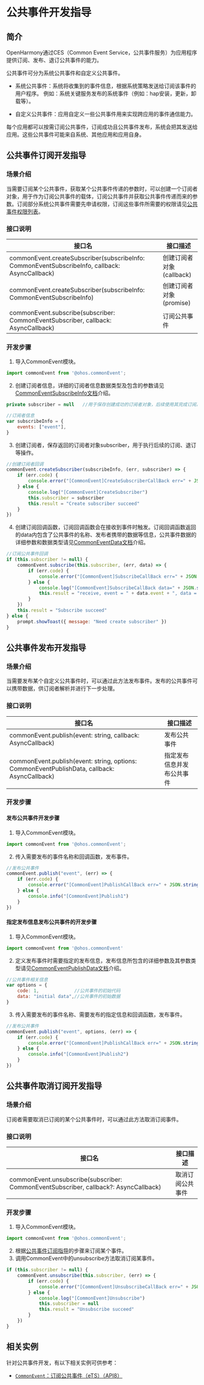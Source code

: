 # 公共事件开发指导
## 简介
OpenHarmony通过CES（Common Event Service，公共事件服务）为应用程序提供订阅、发布、退订公共事件的能力。

公共事件可分为系统公共事件和自定义公共事件。

+ 系统公共事件：系统将收集到的事件信息，根据系统策略发送给订阅该事件的用户程序。 例如：系统关键服务发布的系统事件（例如：hap安装，更新，卸载等）。

+ 自定义公共事件：应用自定义一些公共事件用来实现跨应用的事件通信能力。

每个应用都可以按需订阅公共事件，订阅成功且公共事件发布，系统会把其发送给应用。这些公共事件可能来自系统、其他应用和应用自身。

## 公共事件订阅开发指导

### 场景介绍
当需要订阅某个公共事件，获取某个公共事件传递的参数时，可以创建一个订阅者对象，用于作为订阅公共事件的载体，订阅公共事件并获取公共事件传递而来的参数。订阅部分系统公共事件需要先申请权限，订阅这些事件所需要的权限请见[公共事件权限列表](../reference/apis/js-apis-commonEvent.md#权限列表)。

### 接口说明
| 接口名                                                                                          | 接口描述 |
| ---------------------------------------------------------------------------------------------- | ----------- |
| commonEvent.createSubscriber(subscribeInfo: CommonEventSubscribeInfo, callback: AsyncCallback) | 创建订阅者对象(callback) |
| commonEvent.createSubscriber(subscribeInfo: CommonEventSubscribeInfo)                          | 创建订阅者对象(promise)  |
| commonEvent.subscribe(subscriber: CommonEventSubscriber, callback: AsyncCallback)              | 订阅公共事件 |

### 开发步骤
1. 导入CommonEvent模块。

```js
import commonEvent from '@ohos.commonEvent';
```

2. 创建订阅者信息，详细的订阅者信息数据类型及包含的参数请见[CommonEventSubscribeInfo文档](../reference/apis/js-apis-commonEvent.md#commoneventsubscribeinfo)介绍。

```js
private subscriber = null	//用于保存创建成功的订阅者对象，后续使用其完成订阅及退订的动作

//订阅者信息
var subscribeInfo = {
    events: ["event"],
}
```

3. 创建订阅者，保存返回的订阅者对象subscriber，用于执行后续的订阅、退订等操作。

```js
//创建订阅者回调
commonEvent.createSubscriber(subscribeInfo, (err, subscriber) => {
    if (err.code) {
        console.error("[CommonEvent]CreateSubscriberCallBack err=" + JSON.stringify(err))
    } else {
        console.log("[CommonEvent]CreateSubscriber")
        this.subscriber = subscriber
        this.result = "Create subscriber succeed"
    }
})
```

4. 创建订阅回调函数，订阅回调函数会在接收到事件时触发。订阅回调函数返回的data内包含了公共事件的名称、发布者携带的数据等信息，公共事件数据的详细参数和数据类型请见[CommonEventData文档](../reference/apis/js-apis-commonEvent.md#commoneventdata)介绍。

```js
//订阅公共事件回调
if (this.subscriber != null) {
    commonEvent.subscribe(this.subscriber, (err, data) => {
        if (err.code) {
            console.error("[CommonEvent]SubscribeCallBack err=" + JSON.stringify(err))
        } else {
            console.log("[CommonEvent]SubscribeCallBack data=" + JSON.stringify(data))
            this.result = "receive, event = " + data.event + ", data = " + data.data + ", code = " + data.code
        }
    })
    this.result = "Subscribe succeed"
} else {
    prompt.showToast({ message: "Need create subscriber" })
}
```

## 公共事件发布开发指导

### 场景介绍
当需要发布某个自定义公共事件时，可以通过此方法发布事件。发布的公共事件可以携带数据，供订阅者解析并进行下一步处理。

### 接口说明
| 接口名                              | 接口描述 |
| ---------------------------------- | ------ |
| commonEvent.publish(event: string, callback: AsyncCallback) | 发布公共事件 |
| commonEvent.publish(event: string, options: CommonEventPublishData, callback: AsyncCallback) | 指定发布信息并发布公共事件 |

### 开发步骤
#### 发布公共事件开发步骤
1. 导入CommonEvent模块。

```js
import commonEvent from '@ohos.commonEvent';
```

2. 传入需要发布的事件名称和回调函数，发布事件。

```js
//发布公共事件
commonEvent.publish("event", (err) => {
    if (err.code) {
        console.error("[CommonEvent]PublishCallBack err=" + JSON.stringify(err))
    } else {
        console.info("[CommonEvent]Publish1")
    }
})
```

#### 指定发布信息发布公共事件的开发步骤
1. 导入CommonEvent模块。

```js
import commonEvent from '@ohos.commonEvent'
```

2. 定义发布事件时需要指定的发布信息，发布信息所包含的详细参数及其参数类型请见[CommonEventPublishData文档](../reference/apis/js-apis-commonEvent.md#commoneventpublishdata)介绍。

```js
//公共事件相关信息
var options = {
    code: 1,			 //公共事件的初始代码
    data: "initial data",//公共事件的初始数据
}
```

3. 传入需要发布的事件名称、需要发布的指定信息和回调函数，发布事件。

```js
//发布公共事件
commonEvent.publish("event", options, (err) => {
    if (err.code) {
        console.error("[CommonEvent]PublishCallBack err=" + JSON.stringify(err))
    } else {
        console.info("[CommonEvent]Publish2")
    }
})
```

## 公共事件取消订阅开发指导

### 场景介绍
订阅者需要取消已订阅的某个公共事件时，可以通过此方法取消订阅事件。

### 接口说明
| 接口名                              | 接口描述 |
| ---------------------------------- | ------ |
| commonEvent.unsubscribe(subscriber: CommonEventSubscriber, callback?: AsyncCallback) | 取消订阅公共事件 |

### 开发步骤
1. 导入CommonEvent模块。

```js
import commonEvent from '@ohos.commonEvent';
```

2. 根据[公共事件订阅指导](#公共事件订阅开发指导)的步骤来订阅某个事件。
3. 调用CommonEvent中的unsubscribe方法取消订阅某事件。

```js
if (this.subscriber != null) {
    commonEvent.unsubscribe(this.subscriber, (err) => {
        if (err.code) {
            console.error("[CommonEvent]UnsubscribeCallBack err=" + JSON.stringify(err))
        } else {
            console.log("[CommonEvent]Unsubscribe")
            this.subscriber = null
            this.result = "Unsubscribe succeed"
        }
    })
}
```

## 相关实例

针对公共事件开发，有以下相关实例可供参考：

- [`CommonEvent`：订阅公共事件（eTS）（API8）](https://gitee.com/openharmony/app_samples/tree/master/Notification/CommonEvent)


